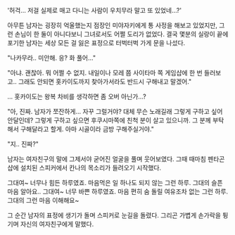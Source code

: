 '허걱... 저걸 실제로 매고 다니는 사람이 우치무라 말고 또 있었네...?' 

아무튼 남자는 굉장히 억울했는지 점장인 미야자키에게 통 사정을 해보고 있었지만, 그런 손님이 한 둘이 아니다보니 그녀로서도 어쩔 도리가 없었다. 
결국 몇분의 실랑이 끝에 포기한 남자는 세상 모든 걸 잃은 표정으로 터벅터벅 가게 문을 나섰다. 

"나카무라.. 미안해. 응? 화 풀어..." 

"아냐. 괜찮아. 뭐 어쩔 수 없지. 내일이나 모레 쯤 사이타마 쪽 게임샵에 한 번 들러보고.. 그래도 안되면 홋카이도까지 찾아가서라도 반드시 구해내고 말겠어." 

... 홋카이도는 왕복 차비를 생각하면 좀 오버 아닌가...? 

"아, 진짜. 남자가 쪼잔하게... 자꾸 그럴거야? 대체 무슨 노래길래 그렇게 구하고 싶어 안달인데? 그렇게 구하고 싶으면 후쿠시마쪽에 친척 분이 살고 있으니까. 그 분께 부탁해서 구해달라고 할게. 아마 시골이라 금방 구해주실거야." 

"지.. 진짜?" 

남자는 여자친구의 말에 그제서야 굳어진 얼굴을 풀며 웃어보였다. 
그때 때마침 펜타곤 샵에 설치된 스피커에서 칸나의 목소리가 들려오기 시작했다. 

그대여~ 너무나 힘든 하루였죠. 
마음먹은 일 하나도 되지 않는 그런 하루. 
그대의 슬픈 마음 알아요.. 
그대여~ 너무 바쁜 하루였죠. 
마음 편히 숨 돌릴 여유조차 없는 그런 하루. 
그대의 그런 마음 이해해요~ 

그 순간 남자의 표정에 생기가 돌며 스피커로 눈길을 돌렸다. 그리곤 가볍게 손가락을 튕기며 자신의 여자친구에게 말했다. 